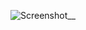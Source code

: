 ![Screenshot__](https://github.com/dupe-codes/dotfiles-redux/assets/4758600/94cd3837-e7b2-4a1e-aabe-49bd2f463545)
